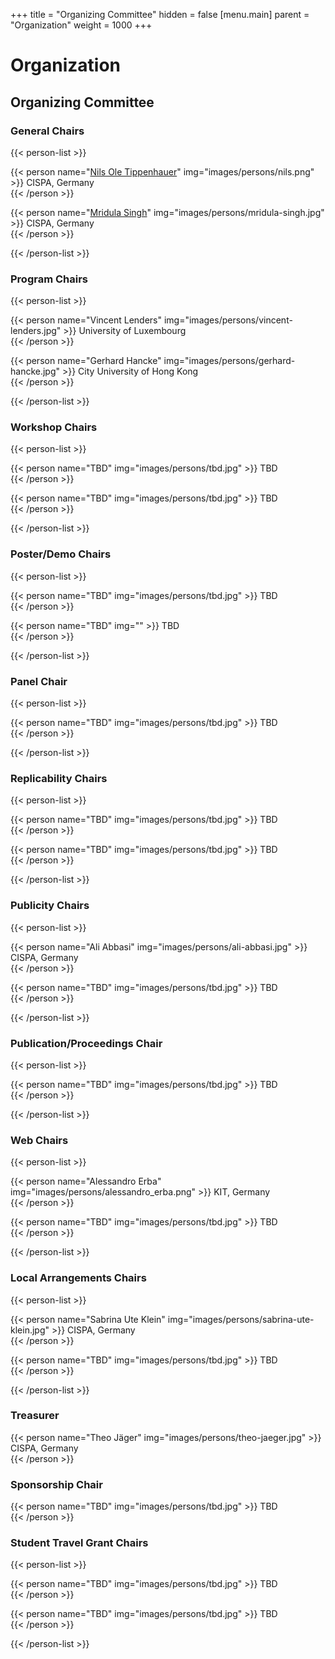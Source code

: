 +++
title = "Organizing Committee"
hidden = false
[menu.main]
    parent = "Organization"
    weight = 1000
+++

# Organization

## Organizing Committee

### General Chairs

<!-- {{< mailto "wisec2022chairs@groups.ou.edu" />}} -->

{{< person-list >}}

{{< person name="<a href='https://tippenhauer.de/' target='_blank'>Nils Ole Tippenhauer</a>" img="images/persons/nils.png" >}}
CISPA, Germany<br>
{{< /person >}}

{{< person name="<a href='https://cispa.de/en/people/c01mrsi' target='_blank'>Mridula Singh</a>" img="images/persons/mridula-singh.jpg" >}}
CISPA, Germany<br>
{{< /person >}}

{{< /person-list >}}


### Program Chairs

<!-- {{< mailto "wisec2022pcchairs@kaist.ac.kr" />}} -->

{{< person-list >}}

{{< person name="Vincent Lenders" img="images/persons/vincent-lenders.jpg" >}}
University of Luxembourg<br>
{{< /person >}}

{{< person name="Gerhard Hancke" img="images/persons/gerhard-hancke.jpg" >}}
City University of Hong Kong<br>
{{< /person >}}

{{< /person-list >}}

### Workshop Chairs

{{< person-list >}}

{{< person name="TBD" img="images/persons/tbd.jpg" >}}
TBD<br>
{{< /person >}}

{{< person name="TBD" img="images/persons/tbd.jpg" >}}
TBD<br>
{{< /person >}}

{{< /person-list >}}

### Poster/Demo Chairs 

{{< person-list >}}

{{< person name="TBD" img="images/persons/tbd.jpg" >}}
TBD<br>
{{< /person >}}

{{< person name="TBD" img="" >}}
TBD<br>
{{< /person >}}

{{< /person-list >}}

### Panel Chair 

{{< person-list >}}

{{< person name="TBD" img="images/persons/tbd.jpg" >}}
TBD<br>
{{< /person >}}

{{< /person-list >}}


### Replicability Chairs

{{< person-list >}}

{{< person name="TBD" img="images/persons/tbd.jpg" >}}
TBD<br>
{{< /person >}}

{{< person name="TBD" img="images/persons/tbd.jpg" >}}
TBD<br>
{{< /person >}}

{{< /person-list >}}

### Publicity Chairs

{{< person-list >}}

{{< person name="Ali Abbasi" img="images/persons/ali-abbasi.jpg" >}}
CISPA, Germany<br>
{{< /person >}}

{{< person name="TBD" img="images/persons/tbd.jpg" >}}
TBD<br>
{{< /person >}}

{{< /person-list >}}

### Publication/Proceedings Chair

{{< person-list >}}

{{< person name="TBD" img="images/persons/tbd.jpg" >}}
TBD<br>
{{< /person >}}

{{< /person-list >}}

<!--
### Travel Grants Chairs

{{< person-list >}}

{{< person name="TBD" img="images/persons/tbd.jpg" >}}
TBD<br>
{{< /person >}}

{{< /person-list >}}
-->

### Web Chairs

{{< person-list >}}

{{< person name="Alessandro Erba" img="images/persons/alessandro_erba.png" >}}
KIT, Germany<br>
{{< /person >}}

{{< person name="TBD" img="images/persons/tbd.jpg" >}}
TBD<br>
{{< /person >}}

{{< /person-list >}}


<!-- 
### Registration Chair

{{< person name="Yanmin Gong" img="images/persons/yanmin-gong.jpg" >}}
University of Texas at San Antonio<br>
San Antonio, Texas, USA<br>
{{< /person >}}
-->


### Local Arrangements Chairs

{{< person-list >}}

{{< person name="Sabrina Ute Klein" img="images/persons/sabrina-ute-klein.jpg" >}}
CISPA, Germany<br>
{{< /person >}}

{{< person name="TBD" img="images/persons/tbd.jpg" >}}
TBD<br>
{{< /person >}}

{{< /person-list >}}


### Treasurer

{{< person name="Theo Jäger" img="images/persons/theo-jaeger.jpg" >}}
CISPA, Germany<br>
{{< /person >}}


### Sponsorship Chair

{{< person name="TBD" img="images/persons/tbd.jpg" >}}
TBD<br>
{{< /person >}}

### Student Travel Grant Chairs

{{< person-list >}}

{{< person name="TBD" img="images/persons/tbd.jpg" >}}
TBD<br>
{{< /person >}}

{{< person name="TBD" img="images/persons/tbd.jpg" >}}
TBD<br>
{{< /person >}}

{{< /person-list >}}

<!--
## Steering Committee

- Kevin Butler, *University of Florida, Gainesville, Florida, USA*
- William Enck, *North Carolina State University, Raleigh, North Carolina, USA*
- René Mayrhofer, *Johannes Kepler University Linz, Linz, Austria*
- Guevara Noubir, *Northeastern University, Boston, Massachusetts, USA*
- Panos Papadimitratos, *KTH Royal Institute of Technology, Stockholm, Sweden*
- Christina Pöpper, *Ruhr-University Bochum, Bochum, Germany*


## Program Committee
- TBD


- Yongdae Kim, *Korea Advanced Institute of Science and Technology (KAIST) Daejeon, South Korea* (Chair)
- Doowon Kim, *University of Tennessee, Knoxville, Tennessee, USA*
- Gerhard Hancke, *City University of Hong Kong, HK*
- Insu Yun, *Korea Advanced Institute of Science and Technology (KAIST) Daejeon, South Korea*
- Fengwei Zhang, *Southern University of Science and Technology, Shenzhen, China*
- Jian Liu, *University of Tennessee, Knoxville, Tennessee, USA*
- Hyoungshick Kim, *Sungkyunkwan University, Seoul, South Korea*
- Luyi Xing, *Indiana University Bloomington, Bloomington, Indiana, USA*
- Stjepan Picek, *Radboud University, Nijmegen, Netherlands*
- Loukas Lazos, *University of Arizona, Tucson, Arizona, USA*
- Ivan Martinovic, *University of Oxford, Oxford, England*
- Dave Singelee, *Katholieke Universiteit Leuven, Leuven, Belgium*
- Jun Han, *Yonsei University, Seoul, South Korea*
- Matthias Hollick, *Technical University of Darmstadt, Darmstadt, Germany*
- Jean-Pierre Seifert, *Technical University of Berlin, Berlin, Germany*
- Srdjan Capkun, *ETH Zürich, Zürich, Switzerland*
- Katharina Kohls, *Radboud University, Nijmegen, Netherlands*
- Mridula Singh, *CISPA Helmholtz Center for Information Security, Saarbrücken, Germany*
- Matthias Schunter, *Intel Labs*
- Markus Miettinen, *Technical University of Darmstadt, Darmstadt, Germany*
- Mark Manulis, *University of Surrey, Guildford, England*
- Liqun Chen, *University of Surrey, Guildford, England*
- Merve Sahin, *SAP Security Research, France*
- Elisa Bertino, *Purdue University, West Lafayette, Indiana, USA*
- Aanjhan Ranganathan, *Northeastern University, Boston, Massachusetts, USA*
- Adwait Nadkarni, *College of William & Mary, Williamsburg, Virginia, USA*
- Xiaoyu Ji, *Zhejiang University, Hangzhou, China*
- Guevara Noubir, *Northeastern University, Boston, Massachusetts, USA*
- Mathias Payer, *Swiss Federal Institute of Technology Lausanne, Switzerland*
- Min Suk Kang, *Korea Advanced Institute of Science and Technology (KAIST) Daejeon, South Korea*
- Kazuo Sakiyama, *The University of Electro-Communications, Tokyo, Japan*
- Jiska Classen, *Technical University of Darmstadt, Darmstadt, Germany*
- Bradley Reaves, *North Carolina State University, Raleigh, North Carolina, USA*
- Neal Patwari, *Washington University in St. Louis, St. Louis, Missouri, USA*
- Jorge Guajardo, *Robert Bosch LLC - Research and Technology Center*
- William Enck, *North Carolina State University, Raleigh, North Carolina, USA*
- Mauro Conti, *University of Padua, Padua, Italy*
- Yingying Chen, *Rutgers University, New Jersey, USA*
- Nitesh Saxena, *Texas A&M University, College Station, Texas, USA*
- Michael Roland, *Johannes Kepler University Linz, Linz, Austria*
- Yao Zheng, *University of Hawai’i at Mānoa, Honolulu, Hawaii, USA*
- David Barrera, *Carleton University, Ontario, Canda*
- Wenjing Lou, *Virginia Tech, Blacksburg, Virginia, USA*
- Mathy Vanhoef, *Katholieke Universiteit Leuven, Leuven, Belgium*
- Bogdan Carbunar, *Florida International University, Miami, Florida, USA*
- Christina Pöpper, *Ruhr-University Bochum, Bochum, Germany*
- Ravishankar Borgaonkar, *SINTEF Digital and University of Stavanger, Stavanger, Norway*
- Martin Henze, *RWTH Aachen University & Fraunhofer FKIE, Aachen, Germany*
- Dan Wallach, *Rice University, Houston, Texas, USA*
- Erik Tews, *University of Twente, Enschede, Netherlands*
- Barbara Fila, *Institut National des Sciences Appliquées (INSA Rennes), Institut de Recherche en Informatique et Systèmes Aléatoires (IRISA), France*
- Mathieu Cunche, *Institut National des Sciences Appliquées (INSA Lyon), National Institute for Research in Digital Science and Technology (Inria), France*
- Yuan YT Tian, *University of Virginia, Charlottesville, Virginia, USA*
- Ioana Boureanu, *University of Surrey, Guildford, England*
- Jie Yang, *Florida State University, Tallahassee, Florida, USA*
- Kevin Butler, *University of Florida, Gainesville, Florida, USA*
- Shivam Bhasin, *Nanyang Technological University, Singapore*
- Fareena Saqib, *University of North Carolina at Charlotte, Charlotte, North Carolina*
- Selcuk Uluagac, *Florida International University, Miami, Florida, USA*
- Rolando Trujillo, *Deakin University, Geelong, Australia*
- Katerina Mitrokotsa, *University of St. Gallen, St. Gallen, Switzerland*
- Adrian Dabrowski, *University of California Irvine, Irvine, California.*
- Martin Florian, *Humboldt University Berlin & Weizenbaum Institute, Berlin, Germany*
- Vera Rimmer, *DistriNet, Katholieke Universiteit Leuven, Leuven, Belgium*
- Xun Chen, *Samsung Research America, USA*
- Nils Ole Tippenhauer, *CISPA Helmholtz Center for Information Security, Saarbrücken, Germany*
- Byoungyoung Lee, *Seoul National University, Seoul, South Korea*
- Omar Chowdhury, *The University of Iowa, Iowa City, Iowa, USA*
- Panos Papadimitratos, *KTH Royal Institute of Technology, Stockholm, Sweden*
- Ryan Gerdes, *Virginia Tech, Blacksburg, Virginia, USA*
- Cristina Nita-Rotaru, *Northeastern University, Boston, Massachusetts, USA*
- Angelos Stavrou, *Virginia Tech, , Blacksburg, Virginia*
- Claudio Soriente, *NEC Laboratories Europe, Heidelberg, Germany*
- Ahmad-Reza Sadeghi, *Technische Universität Darmstadt, Darmstadt, Germany*
- Alexandra Dmitrienko, *University of Würzburg, Würzburg, Germany* (Chair)
- Murtuza Jadliwala, *University of Texas at San Antonio San Antonio, Texas, USA*


## Program Committee - Posters and Demos

- Domien Schepers, *Northeastern University, Boston, Massachusetts, USA*
- Erik Tews, *University of Twente, Enschede, Netherlands* (Chair)
- Giovanni Camurati, *ETH Zürich, Switzerland*
- Leon Würsching, *Technische Universität Darmstadt, Darmstadt, Germany*
- Marc Roeschlin, *ETH Zürich, Switzerland*
- Merlin Chlosta, *Ruhr-University Bochum, Bochum, Germany*
- Merve Sahin, *SAP Security Research, France*
- Patrick Leu, *ETH Zürich, Switzerland*
- Pierre Ayoub, *EURECOM, France*
- Shishir Nagaraja, *University of Strathclyde, Glasgow, Scotland* (Chair)
- Vikash Sehwag, *Princeton University, Princeton, New Jersey, USA*
-->